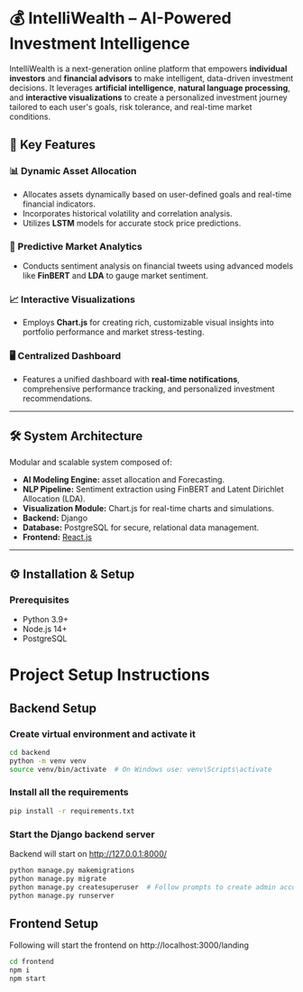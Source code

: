# 💰 IntelliWealth – AI-Powered Investment Intelligence

IntelliWealth is a next-generation online platform that empowers **individual investors** and **financial advisors** to make intelligent, data-driven investment decisions. It leverages **artificial intelligence**, **natural language processing**, and **interactive visualizations** to create a personalized investment journey tailored to each user's goals, risk tolerance, and real-time market conditions.


## 🚀 Key Features

### 📊 Dynamic Asset Allocation
- Allocates assets dynamically based on user-defined goals and real-time financial indicators.
- Incorporates historical volatility and correlation analysis.
- Utilizes **LSTM** models for accurate stock price predictions.

### 🔮 Predictive Market Analytics
- Conducts sentiment analysis on financial tweets using advanced models like **FinBERT** and **LDA** to gauge market sentiment.

### 📈 Interactive Visualizations
- Employs **Chart.js** for creating rich, customizable visual insights into portfolio performance and market stress-testing.

### 🖥️ Centralized Dashboard
- Features a unified dashboard with **real-time notifications**, comprehensive performance tracking, and personalized investment recommendations.

---

## 🛠️ System Architecture

Modular and scalable system composed of:

- **AI Modeling Engine:** asset allocation and Forecasting.
- **NLP Pipeline:** Sentiment extraction using FinBERT and Latent Dirichlet Allocation (LDA).
- **Visualization Module:** Chart.js for real-time charts and simulations.
- **Backend:** Django
- **Database:** PostgreSQL for secure, relational data management.
- **Frontend:** [React.js](https://reactjs.org/) 
---

## ⚙️ Installation & Setup

### Prerequisites

- Python 3.9+
- Node.js 14+
- PostgreSQL

# Project Setup Instructions

## Backend Setup

### Create virtual environment and activate it
```bash
cd backend
python -m venv venv
source venv/bin/activate  # On Windows use: venv\Scripts\activate
```

### Install all the requirements
```bash
pip install -r requirements.txt
```

### Start the Django backend server 
Backend will start on http://127.0.0.1:8000/
```bash
python manage.py makemigrations
python manage.py migrate
python manage.py createsuperuser  # Follow prompts to create admin account
python manage.py runserver
```

## Frontend Setup
Following will start the frontend on http://localhost:3000/landing
```bash
cd frontend
npm i
npm start
```

